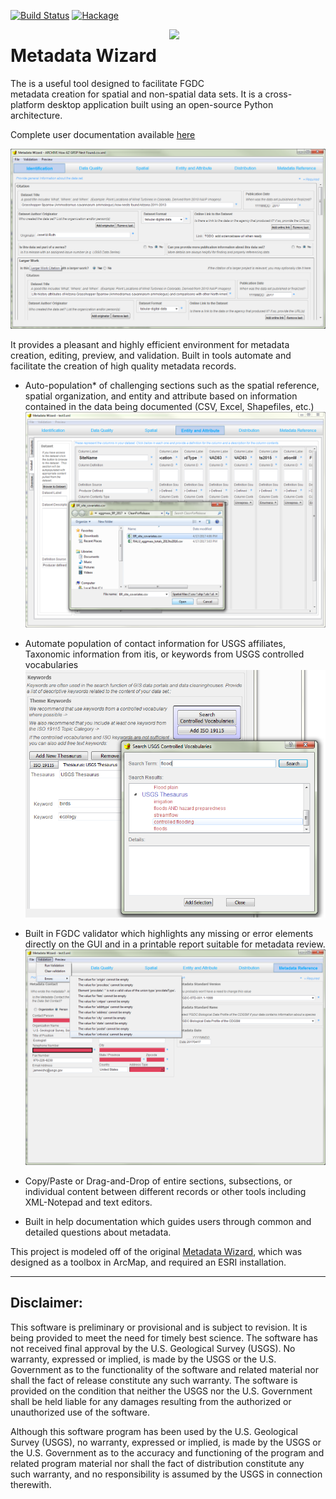 [![Build Status](https://travis-ci.org/talbertc-usgs/fort-pymdwizard.svg?branch=master)](https://travis-ci.org/talbertc-usgs/fort-pymdwizard)
[![Hackage](https://coveralls.io/repos/github/talbertc-usgs/fort-pymdwizard/badge.svg?branch=master)](https://coveralls.io/github/talbertc-usgs/fort-pymdwizard?branch=master)

<img width="250" align="right" src="https://upload.wikimedia.org/wikipedia/commons/thumb/1/1c/USGS_logo_green.svg/500px-USGS_logo_green.svg.png"/>



Metadata Wizard
===========================================================================================

The  is a useful tool designed to facilitate FGDC  
metadata creation for spatial and non-spatial data sets.  It is a cross-platform desktop application
built using an open-source Python architecture.  

Complete user documentation available [here](https://usgs.github.io/fort-pymdwizard)

![Alt text](docs/img/screenshot.png?raw=true "Screen shot")

It provides a pleasant and highly efficient environment for metadata creation, 
editing, preview, and validation.  Built in tools automate and facilitate the creation of high quality 
metadata records.


* Auto-population* of challenging sections such as the spatial reference, 
spatial organization, and entity and attribute based on information contained in
the data being documented (CSV, Excel, Shapefiles, etc.)
 ![Alt text](docs/img/EA_screenshot.png?raw=true "Screen shot") 

* Automate population of contact information for USGS affiliates, 
Taxonomic information from itis, or keywords from USGS controlled vocabularies
 ![Alt text](docs/img/keywords_screenshot.png?raw=true "Screen shot") 
* Built in FGDC validator which highlights any missing or error elements directly on the GUI and in a printable report suitable for metadata review.
 ![Alt text](docs/img/error_screenshot.png?raw=true "Screen shot") 
* Copy/Paste or Drag-and-Drop of entire sections, subsections, or individual content
between different records or other tools including XML-Notepad and text editors.
* Built in help documentation which guides users through common and detailed questions about metadata.


This project is modeled off of the original [Metadata Wizard](https://github.com/dignizio-usgs/MDWizard_Source), which was designed as a toolbox in ArcMap, and required an ESRI installation.



----
Disclaimer:
-----------

This software is preliminary or provisional and is subject to revision. It is
being provided to meet the need for timely best science. The software has not
received final approval by the U.S. Geological Survey (USGS). No warranty,
expressed or implied, is made by the USGS or the U.S. Government as to the
functionality of the software and related material nor shall the fact of release
constitute any such warranty. The software is provided on the condition that
neither the USGS nor the U.S. Government shall be held liable for any damages
resulting from the authorized or unauthorized use of the software.

Although this software program has been used by the U.S. Geological Survey (USGS), no warranty, expressed or implied, is made by the USGS or the U.S. Government as to the accuracy and functioning of the program and related program material nor shall the fact of distribution constitute any such warranty, and no responsibility is assumed by the USGS in connection therewith.